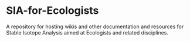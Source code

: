 # SIA-for-Ecologists
A repository for hosting wikis and other documentation and resources for Stable Isotope Analysis aimed at Ecologists and related disciplines.

